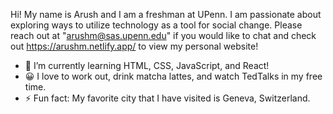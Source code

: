 Hi! My name is Arush and I am a freshman at UPenn. I am passionate about exploring ways to utilize technology as a tool for social change. Please reach out at "arushm@sas.upenn.edu" if you would like to chat and check out https://arushm.netlify.app/ to view my personal website!

- 🌱 I’m currently learning HTML, CSS, JavaScript, and React!
- 😀 I love to work out, drink matcha lattes, and watch TedTalks in my free time.
- ⚡ Fun fact: My favorite city that I have visited is Geneva, Switzerland.
